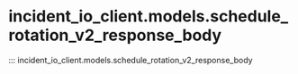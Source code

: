 # incident_io_client.models.schedule_rotation_v2_response_body

::: incident_io_client.models.schedule_rotation_v2_response_body